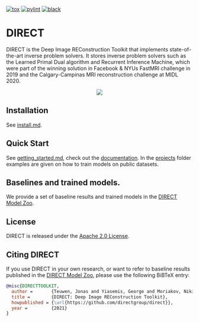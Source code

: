 [![tox](https://github.com/directgroup/direct/actions/workflows/tox.yml/badge.svg)](https://github.com/directgroup/direct/actions/workflows/tox.yml)
[![pylint](https://github.com/directgroup/direct/actions/workflows/pylint.yml/badge.svg)](https://github.com/directgroup/direct/actions/workflows/pylint.yml)
[![black](https://github.com/directgroup/direct/actions/workflows/black.yml/badge.svg)](https://github.com/directgroup/direct/actions/workflows/black.yml)

# DIRECT
DIRECT is the Deep Image REConstruction Toolkit that implements state-of-the-art inverse problem solvers. It stores
inverse problem solvers such as the Learned Primal Dual algorithm and Recurrent Inference Machine, which were part of the winning solution in Facebook & NYUs FastMRI challenge in 2019 and the Calgary-Campinas MRI reconstruction challenge at MIDL 2020.

<div align="center">
  <img src=".github/direct.png"/>
</div>

## Installation
See [install.md](install.md).

## Quick Start
See [getting_started.md](getting_started.md), check out the [documentation](https://docs.aiforoncology.nl/direct).
In the [projects](projects) folder examples are given on how to train models on public datasets.

## Baselines and trained models.
We provide a set of baseline results and trained models in the [DIRECT Model Zoo](model_zoo.md).

## License
DIRECT is released under the [Apache 2.0 License](LICENSE).

## Citing DIRECT
If you use DIRECT in your own research, or want to refer to baseline results published in the
 [DIRECT Model Zoo](model_zoo.md), please use the following BiBTeX entry:

```BibTeX
@misc{DIRECTTOOLKIT,
  author =       {Teuwen, Jonas and Yiasemis, George and Moriakov, Nikita and Karkalousos, Dimitrios  and Caan, Matthan},
  title =        {DIRECT: Deep Image REConstruction Toolkit},
  howpublished = {\url{https://github.com/directgroup/direct}},
  year =         {2021}
}
```
